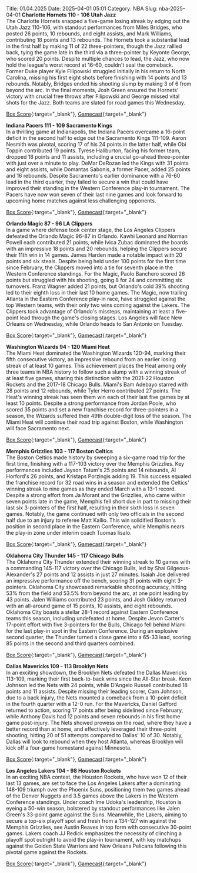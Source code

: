 Title: 01.04.2025
Date: 2025-04-01 05:01
Category: NBA 
Slug: nba-2025-04-01 
**Charlotte Hornets 110 - 106 Utah Jazz**  
The Charlotte Hornets snapped a five-game losing streak by edging out the Utah Jazz 110-106, with standout performances from Miles Bridges, who posted 26 points, 10 rebounds, and eight assists, and Mark Williams, contributing 18 points and 13 rebounds. The Hornets took a substantial lead in the first half by making 11 of 22 three-pointers, though the Jazz rallied back, tying the game late in the third via a three-pointer by Keyonte George, who scored 20 points. Despite multiple chances to lead, the Jazz, who now hold the league's worst record at 16-60, couldn't seal the comeback. Former Duke player Kyle Filipowski struggled initially in his return to North Carolina, missing his first eight shots before finishing with 14 points and 13 rebounds. Notably, Bridges ended his shooting slump by making 3 of 6 from beyond the arc. In the final moments, Josh Green ensured the Hornets' victory with crucial free throws after Filipowski and George missed vital shots for the Jazz. Both teams are slated for road games this Wednesday. 

[Box Score](/game/uta-vs-cha-0022401089/box-score){:target="_blank"}, [Gamecast](/game/uta-vs-cha-0022401089){:target="_blank"}<br>

**Indiana Pacers 111 - 109 Sacramento Kings**  
In a thrilling game at Indianapolis, the Indiana Pacers overcame a 16-point deficit in the second half to edge out the Sacramento Kings 111-109. Aaron Nesmith was pivotal, scoring 17 of his 24 points in the latter half, while Obi Toppin contributed 19 points. Tyrese Haliburton, facing his former team, dropped 18 points and 11 assists, including a crucial go-ahead three-pointer with just over a minute to play. DeMar DeRozan led the Kings with 31 points and eight assists, while Domantas Sabonis, a former Pacer, added 25 points and 16 rebounds. Despite Sacramento's earlier dominance with a 76-60 lead in the third quarter, they failed to secure a win that could have improved their standing in the Western Conference play-in tournament. The Pacers have now won seven of their last nine games and look forward to upcoming home matches against less challenging opponents. 

[Box Score](/game/sac-vs-ind-0022401090/box-score){:target="_blank"}, [Gamecast](/game/sac-vs-ind-0022401090){:target="_blank"}<br>

**Orlando Magic 87 - 96 LA Clippers**  
In a game where defense took center stage, the Los Angeles Clippers defeated the Orlando Magic 96-87 in Orlando. Kawhi Leonard and Norman Powell each contributed 21 points, while Ivica Zubac dominated the boards with an impressive 18 points and 20 rebounds, helping the Clippers secure their 11th win in 14 games. James Harden made a notable impact with 20 points and six steals. Despite being held under 100 points for the first time since February, the Clippers moved into a tie for seventh place in the Western Conference standings. For the Magic, Paolo Banchero scored 26 points but struggled with his shooting, going 8 for 24 and committing six turnovers. Franz Wagner added 21 points, but Orlando's cold 39% shooting led to their eighth loss in their last 10 home games. The Magic, now trailing Atlanta in the Eastern Conference play-in race, have struggled against the top Western teams, with their only two wins coming against the Lakers. The Clippers took advantage of Orlando's missteps, maintaining at least a five-point lead through the game's closing stages. Los Angeles will face New Orleans on Wednesday, while Orlando heads to San Antonio on Tuesday. 

[Box Score](/game/lac-vs-orl-0022401091/box-score){:target="_blank"}, [Gamecast](/game/lac-vs-orl-0022401091){:target="_blank"}<br>

**Washington Wizards 94 - 120 Miami Heat**  
The Miami Heat dominated the Washington Wizards 120-94, marking their fifth consecutive victory, an impressive rebound from an earlier losing streak of at least 10 games. This achievement places the Heat among only three teams in NBA history to follow such a slump with a winning streak of at least five games, sharing this distinction with the 2021-22 Houston Rockets and the 2017-18 Chicago Bulls. Miami's Bam Adebayo starred with 28 points and 12 rebounds, while Tyler Herro contributed 27 points. The Heat's winning streak has seen them win each of their last five games by at least 10 points. Despite a strong performance from Jordan Poole, who scored 35 points and set a new franchise record for three-pointers in a season, the Wizards suffered their 49th double-digit loss of the season. The Miami Heat will continue their road trip against Boston, while Washington will face Sacramento next. 

[Box Score](/game/mia-vs-was-0022401092/box-score){:target="_blank"}, [Gamecast](/game/mia-vs-was-0022401092){:target="_blank"}<br>

**Memphis Grizzlies 103 - 117 Boston Celtics**  
The Boston Celtics made history by sweeping a six-game road trip for the first time, finishing with a 117-103 victory over the Memphis Grizzlies. Key performances included Jayson Tatum's 25 points and 14 rebounds, Al Horford's 26 points, and Kristaps Porzingis adding 19. This success equaled the franchise record for 32 road wins in a season and extended the Celtics' winning streak to nine games as they ended March with a 13-1 record. Despite a strong effort from Ja Morant and the Grizzlies, who came within seven points late in the game, Memphis fell short due in part to missing their last six 3-pointers of the first half, resulting in their sixth loss in seven games. Notably, the game continued with only two officials in the second half due to an injury to referee Matt Kallio. This win solidified Boston's position in second place in the Eastern Conference, while Memphis nears the play-in zone under interim coach Tuomas Iisalo. 

[Box Score](/game/bos-vs-mem-0022401093/box-score){:target="_blank"}, [Gamecast](/game/bos-vs-mem-0022401093){:target="_blank"}<br>

**Oklahoma City Thunder 145 - 117 Chicago Bulls**  
The Oklahoma City Thunder extended their winning streak to 10 games with a commanding 145-117 victory over the Chicago Bulls, led by Shai Gilgeous-Alexander's 27 points and 12 assists in just 27 minutes. Isaiah Joe delivered an impressive performance off the bench, scoring 31 points with eight 3-pointers. Oklahoma City showcased remarkable shooting accuracy, hitting 53% from the field and 53.5% from beyond the arc, at one point leading by 43 points. Jalen Williams contributed 23 points, and Josh Giddey returned with an all-around game of 15 points, 10 assists, and eight rebounds. Oklahoma City boasts a stellar 28-1 record against Eastern Conference teams this season, including undefeated at home. Despite Jevon Carter's 17-point effort with five 3-pointers for the Bulls, Chicago fell behind Miami for the last play-in spot in the Eastern Conference. During an explosive second quarter, the Thunder turned a close game into a 65-33 lead, scoring 85 points in the second and third quarters combined. 

[Box Score](/game/chi-vs-okc-0022401094/box-score){:target="_blank"}, [Gamecast](/game/chi-vs-okc-0022401094){:target="_blank"}<br>

**Dallas Mavericks 109 - 113 Brooklyn Nets**  
In an exciting showdown, the Brooklyn Nets defeated the Dallas Mavericks 113-109, marking their first back-to-back wins since the All-Star break. Keon Johnson led the Nets with 24 points, while D'Angelo Russell contributed 18 points and 11 assists. Despite missing their leading scorer, Cam Johnson, due to a back injury, the Nets mounted a comeback from a 10-point deficit in the fourth quarter with a 12-0 run. For the Mavericks, Daniel Gafford returned to action, scoring 17 points after being sidelined since February, while Anthony Davis had 12 points and seven rebounds in his first home game post-injury. The Nets showed prowess on the road, where they have a better record than at home, and effectively leveraged their three-point shooting, hitting 20 of 51 attempts compared to Dallas' 10 of 30. Notably, Dallas will look to rebound when they host Atlanta, whereas Brooklyn will kick off a four-game homestand against Minnesota. 

[Box Score](/game/bkn-vs-dal-0022401095/box-score){:target="_blank"}, [Gamecast](/game/bkn-vs-dal-0022401095){:target="_blank"}<br>

**Los Angeles Lakers 104 - 98 Houston Rockets**  
In an exciting NBA contest, the Houston Rockets, who have won 12 of their last 13 games, are set to face the Los Angeles Lakers after a dominating 148-109 triumph over the Phoenix Suns, positioning them two games ahead of the Denver Nuggets and 3.5 games above the Lakers in the Western Conference standings. Under coach Ime Udoka's leadership, Houston is eyeing a 50-win season, bolstered by standout performances like Jalen Green's 33-point game against the Suns. Meanwhile, the Lakers, aiming to secure a top-six playoff spot and fresh from a 134-127 win against the Memphis Grizzlies, see Austin Reaves in top form with consecutive 30-point games. Lakers coach JJ Redick emphasizes the necessity of clinching a playoff spot outright to avoid the play-in tournament, with key matchups against the Golden State Warriors and New Orleans Pelicans following this pivotal game against the Rockets. 

[Box Score](/game/hou-vs-lal-0022401096/box-score){:target="_blank"}, [Gamecast](/game/hou-vs-lal-0022401096){:target="_blank"}<br>

